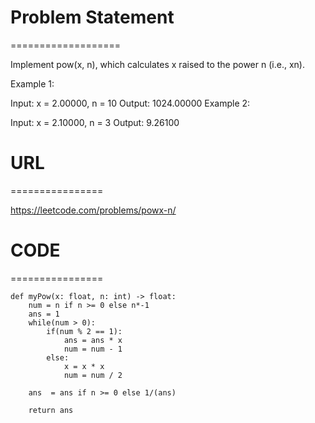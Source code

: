 

# Problem Statement
===================

Implement pow(x, n), which calculates x raised to the power n (i.e., xn).

 

Example 1:

Input: x = 2.00000, n = 10
Output: 1024.00000
Example 2:

Input: x = 2.10000, n = 3
Output: 9.26100


# URL
================

https://leetcode.com/problems/powx-n/


# CODE
================
```
def myPow(x: float, n: int) -> float:
    num = n if n >= 0 else n*-1
    ans = 1
    while(num > 0):
        if(num % 2 == 1):
            ans = ans * x
            num = num - 1
        else:
            x = x * x
            num = num / 2
            
    ans  = ans if n >= 0 else 1/(ans)
    
    return ans

```